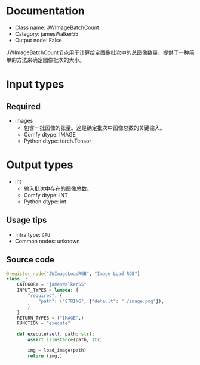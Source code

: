 
# Documentation
- Class name: JWImageBatchCount
- Category: jamesWalker55
- Output node: False

JWImageBatchCount节点用于计算给定图像批次中的总图像数量，提供了一种简单的方法来确定图像批次的大小。

# Input types
## Required
- images
    - 包含一批图像的张量。这是确定批次中图像总数的关键输入。
    - Comfy dtype: IMAGE
    - Python dtype: torch.Tensor

# Output types
- int
    - 输入批次中存在的图像总数。
    - Comfy dtype: INT
    - Python dtype: int


## Usage tips
- Infra type: `GPU`
- Common nodes: unknown


## Source code
```python
@register_node("JWImageLoadRGB", "Image Load RGB")
class _:
    CATEGORY = "jamesWalker55"
    INPUT_TYPES = lambda: {
        "required": {
            "path": ("STRING", {"default": "./image.png"}),
        }
    }
    RETURN_TYPES = ("IMAGE",)
    FUNCTION = "execute"

    def execute(self, path: str):
        assert isinstance(path, str)

        img = load_image(path)
        return (img,)

```
